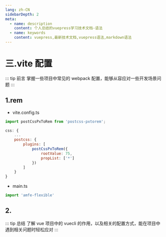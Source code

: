 ```yaml
---
lang: zh-CN
sidebarDepth: 2
meta:
  - name: description
    content: 个人总结的vuepress学习技术文档-语法
  - name: keywords
    content: vuepress,最新技术文档,vuepress语法,markdown语法
---
```


# 三.vite 配置

::: tip 前言
掌握一些项目中常见的 webpack 配置，能够从容应对一些开发场景问题
:::

## 1.rem
- vite.config.ts
```js
import postCssPxToRem from 'postcss-pxtorem';

css: {
    ...
    postcss: {
        plugins: [
            postCssPxToRem({
                rootValue: 75,
                propList: ['*']
            })
        ]
    }
}
```
- main.ts
```js
import 'amfe-flexible'
```
## 2.

::: tip 总结
了解 vue 项目中的 vuecli 的作用，以及相关的配置方式，能在项目中遇到相关问题时轻松应对
:::
